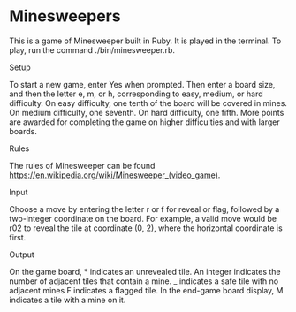 # Minesweepers

This is a game of Minesweeper built in Ruby. It is played in the terminal. To play, run the command ./bin/minesweeper.rb. 


Setup 

To start a new game, enter Yes when prompted. Then enter a board size, and then the letter e, m, or h, corresponding to easy, medium, or hard difficulty. On easy difficulty, one tenth of the board will be covered in mines. On medium difficulty, one seventh. On hard difficulty, one fifth. More points are awarded for completing the game on higher difficulties and with larger boards.

Rules 

The rules of Minesweeper can be found https://en.wikipedia.org/wiki/Minesweeper_(video_game).

Input 

Choose a move by entering the letter r or f for reveal or flag, followed by a two-integer coordinate on the board. For example, a valid move would be r02 to reveal the tile at coordinate (0, 2), where the horizontal coordinate is first.

Output 

On the game board, * indicates an unrevealed tile. An integer indicates the number of adjacent tiles that contain a mine. _ indicates a safe tile with no adjacent mines F indicates a flagged tile. In the end-game board display, M indicates a tile with a mine on it.
